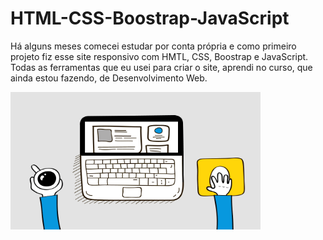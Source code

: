 # HTML-CSS-Boostrap-JavaScript
Há alguns meses comecei estudar por conta própria e como primeiro projeto fiz esse site responsivo com HMTL, CSS, Boostrap e JavaScript.
Todas as ferramentas que eu usei para criar o site, aprendi no curso, que ainda estou fazendo, de Desenvolvimento Web.

<img src = "https://github.com/renatanegreiros01/HTML-CSS-Boostrap-JavaScript/blob/main/web_development.gif" width="400" height="220" />


